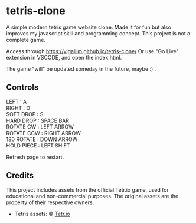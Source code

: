 # tetris-clone

A simple modern tetris game website clone. Made it for fun but also improves my javascript skill and programming concept. This project is not a complete game.

Access through https://yigallim.github.io/tetris-clone/
Or use "Go Live" extension in VSCODE, and open the index.html.

The game "will" be updated someday in the future, maybe :) . 

## Controls
LEFT       : A<br/>
RIGHT      : D<br/>
SOFT DROP  : S<br/>
HARD DROP  : SPACE BAR<br/>
ROTATE CW  : LEFT ARROW<br/>
ROTATE CCW : RIGHT ARROW<br/>
180 ROTATE : DOWN ARROW<br/>
HOLD PIECE : LEFT SHIFT<br/>

Refresh page to restart.

## Credits

This project includes assets from the official Tetr.io game, used for educational and non-commercial purposes. The original assets are the property of their respective owners.

- Tetris assets: © [Tetr.io](https://tetr.io/)
